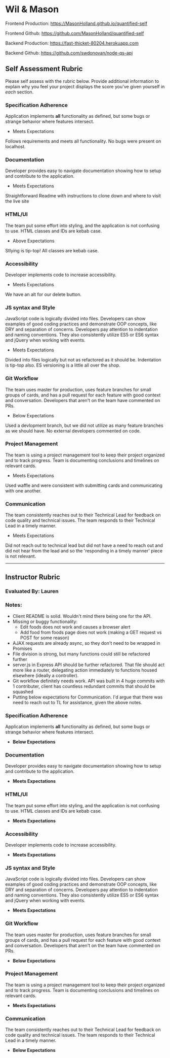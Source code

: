 # Wil & Mason

Frontend Production:
https://MasonHolland.github.io/quantified-self

Frontend Github:
https://github.com/MasonHolland/quantified-self

Backend Production:
https://fast-thicket-80204.herokuapp.com

Backend Github:
https://github.com/swdonovan/node-qs-api

## Self Assessment Rubric

Please self assess with the rubric below. Provide additional information to explain why you feel your project displays the score you've given yourself in _each_ section.

### Specification Adherence

Application implements **all** functionality as defined, but some bugs or strange behavior where features intersect.


- Meets Expectations

Follows requirements and meets all functionality. No bugs were present on localhost.


### Documentation

Developer provides easy to navigate documentation showing how to setup and contribute to the application.


- Meets Expectations

Straightforward Readme with instructions to clone down and where to visit the live site


### HTML/UI

The team put some effort into styling, and the application is not confusing to use. HTML classes and IDs are kebab case.


- Above Expectations

Stlying is tip-top! All classes are kebab case.


### Accessibility

Developer implements code to increase accessibility.


- Meets Expectations

We have an alt for our delete button.

### JS syntax and Style

JavaScript code is logically divided into files. Developers can show examples of good coding practices and demonstrate OOP concepts, like DRY and separation of concerns. Developers pay attention to indentation and naming conventions. They also consistently utilize ES5 or ES6 syntax and jQuery when working with events.


- Meets Expectations

Divided into files logically but not as refactored as it should be. Indentation is tip-top also. ES versioning is a little all over the shop.

### Git Workflow

The team uses master for production, uses feature branches for small groups of cards, and has a pull request for each feature with good context and conversation. Developers that aren't on the team have commented on PRs.


- Below Expectations

Used a devlopment branch, but we did not utilize as many feature branches as we should have. No external developers commented on code.

### Project Management

The team is using a project management tool to keep their project organized and to track progress. Team is documenting conclusions and timelines on relevant cards.


- Meets Expectations

Used waffle and were consistent with submitting cards and communicating with one another.

### Communication

The team consistently reaches out to their Technical Lead for feedback on code quality and technical issues. The team responds to their Technical Lead in a timely manner.


- Meets Expectations

Did not reach out to technical lead but did not have a need to reach out and did not hear from the lead and so the 'responding in a timely manner' piece is not relevant.

-----------

## Instructor Rubric

### Evaluated By: Lauren

### Notes:

- Client README is solid. Wouldn't mind there being one for the API.
- Missing or buggy functionality:
  - Edit foods does not work and causes a browser alert
  - Add food from foods page does not work (making a GET request vs POST for some reason)
- AJAX requests are already async, so they don't need to be wrapped in Promises
- File division is strong, but many functions could still be refactored further
- server.js in Express API should be further refactored. That file should act more like a router, delegating action immediately to functions housed elsewhere (ideally a controller).
- Git workflow definitely needs work. API was built in 4 huge commits with 1 contributer, client has countless redundant commits that should be squashed
- Putting below expectations for Communication. I'd argue that there was need to reach out to TL for assistance, given the above notes.

### Specification Adherence

Application implements **all** functionality as defined, but some bugs or strange behavior where features intersect.

- **Below Expectations**

### Documentation

Developer provides easy to navigate documentation showing how to setup and contribute to the application.

- **Meets Expectations**

### HTML/UI

The team put some effort into styling, and the application is not confusing to use. HTML classes and IDs are kebab case.

- **Meets Expectations**

### Accessibility

Developer implements code to increase accessibility.

- **Meets Expectations**

### JS syntax and Style

JavaScript code is logically divided into files. Developers can show examples of good coding practices and demonstrate OOP concepts, like DRY and separation of concerns. Developers pay attention to indentation and naming conventions. They also consistently utilize ES5 or ES6 syntax and jQuery when working with events.

- **Meets Expectations**

### Git Workflow

The team uses master for production, uses feature branches for small groups of cards, and has a pull request for each feature with good context and conversation. Developers that aren't on the team have commented on PRs.

- **Below Expectations**

### Project Management

The team is using a project management tool to keep their project organized and to track progress. Team is documenting conclusions and timelines on relevant cards.

- **Meets Expectations**

### Communication

The team consistently reaches out to their Technical Lead for feedback on code quality and technical issues. The team responds to their Technical Lead in a timely manner.

- **Below Expectations**
